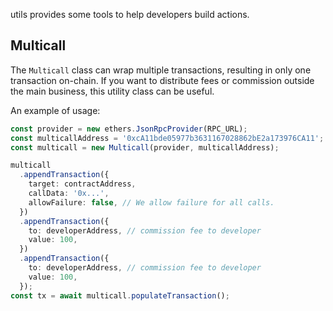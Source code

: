 
utils provides some tools to help developers build actions.

## Multicall
The `Multicall` class can wrap multiple transactions, resulting in only one transaction on-chain. If you want to distribute fees or commission outside the main business, this utility class can be useful.

An example of usage:

```ts
const provider = new ethers.JsonRpcProvider(RPC_URL);
const multicallAddress = '0xcA11bde05977b3631167028862bE2a173976CA11';
const multicall = new Multicall(provider, multicallAddress);

multicall
  .appendTransaction({
    target: contractAddress,
    callData: '0x...',
    allowFailure: false, // We allow failure for all calls.
  })
  .appendTransaction({
    to: developerAddress, // commission fee to developer
    value: 100,
  })
  .appendTransaction({
    to: developerAddress, // commission fee to developer
    value: 100,
  });
const tx = await multicall.populateTransaction();
```
